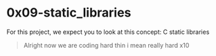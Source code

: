 # 0x09-static_libraries

For this project, we expect you to look at this concept:
C static libraries

> Alright now we are coding hard thin i mean really hard x10

